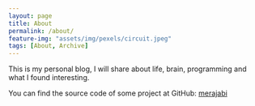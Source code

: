```yaml
---
layout: page
title: About
permalink: /about/
feature-img: "assets/img/pexels/circuit.jpeg"
tags: [About, Archive]
---
```


This is my personal blog, I will share about life, brain, programming and what I found interesting.

You can find the source code of some project at GitHub:
[merajabi](https://github.com/merajabi)

